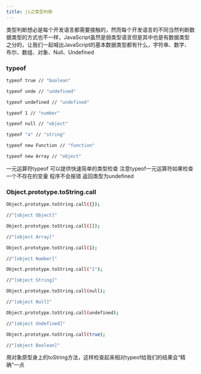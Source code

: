 ```yaml
---
title: js之类型判断
---
```

类型判断想必是每个开发语言都需要接触的，然而每个开发语言的不同当然判断数据类型的方式也不一样，JavaScript虽然是弱类型语言但是其中也是有数据类型之分的，让我们一起喊出JavaScript的基本数据类型都有什么，字符串、数字、布尔、数组、对象、Null、Undefined

### typeof

``` bash
typeof true // "boolean"

typeof unde // "undefined"

typeof undefined // "undefined"

typeof 1 // "number"

typeof null // "object"

typeof "a" // "string"

typeof new Function // "function"

typeof new Array // "object"
```
一元运算符typeof 可以提供快速简单的类型检查
注意typeof一元运算符如果检查一个不存在的变量 程序不会报错 返回类型为undefined

### Object.prototype.toString.call

``` bash
Object.prototype.toString.call({});

//"[object Object]"

Object.prototype.toString.call([]);

//"[object Array]"

Object.prototype.toString.call(1);

//"[object Number]"

Object.prototype.toString.call("1");

//"[object String]"

Object.prototype.toString.call(null);

//"[object Null]"

Object.prototype.toString.call(undefined);

//"[object Undefined]"

Object.prototype.toString.call(true);

//"[object Boolean]"
```

用对象原型身上的toString方法，这样检查起来相对typeof给我们的结果会“精确”一点


